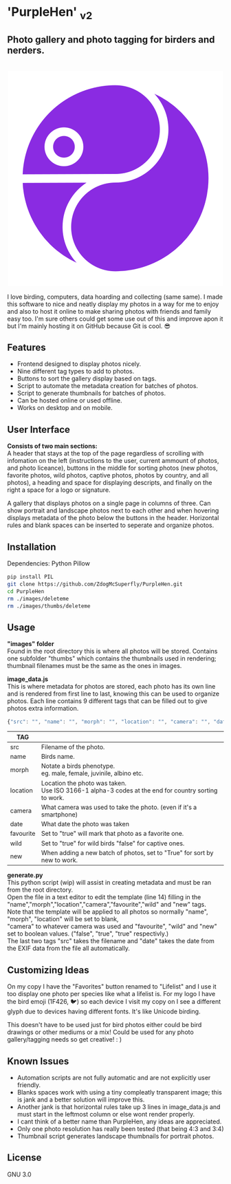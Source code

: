 # 'PurpleHen' <sub>v2</sub>
## Photo gallery and photo tagging for birders and nerders.

<p align="center"><br>
<img src="https://github.com/ZdogMcSuperfly/PurpleHen/blob/main/favicon.svg"></p>

I love birding, computers, data hoarding and collecting (same same). I made this software to nice and neatly display my photos in a way for me to enjoy and also to host it online to make sharing photos with friends and family easy too. I'm sure others could get some use out of this and improve apon it but I'm mainly hosting it on GitHub because Git is cool. 😎
## Features
- Frontend designed to display photos nicely.
- Nine different tag types to add to photos.
- Buttons to sort the gallery display based on tags.
- Script to automate the metadata creation for batches of photos.
- Script to generate thumbnails for batches of photos.
- Can be hosted online or used offline.
- Works on desktop and on mobile.

## User Interface
__Consists of two main sections:__<br>
A header that stays at the top of the page regardless of scrolling with infomation on the left (instructions to the user, current ammount of photos, and photo liceance), buttons in the middle for sorting photos (new photos, favorite photos, wild photos, captive photos, photos by country, and all photos), a heading and space for displaying descripts, and finally on the right a space for a logo or signature.

A gallery that displays photos on a single page in columns of three. Can show portrait and landscape photos next to each other and when hovering displays metadata of the photo below the buttons in the header. Horizontal rules and blank spaces can be inserted to seperate and organize photos.

## Installation
Dependencies: Python Pillow
```sh
pip install PIL
git clone https://github.com/ZdogMcSuperfly/PurpleHen.git
cd PurpleHen
rm ./images/deleteme
rm ./images/thumbs/deleteme
```
## Usage
__"images" folder__<br>
Found in the root directory this is where all photos will be stored. Contains one subfolder "thumbs" which contains the thumbnails used in rendering; thumbnail filenames must be the same as the ones in images.

__image_data.js__<br>
This is where metadata for photos are stored, each photo has its own line and is rendered from first line to last, knowing this can be used to organize photos. Each line contains 9 different tags that can be filled out to give photos extra information.
<br>
```js
{"src": "", "name": "", "morph": "", "location": "", "camera": "", "date": "", "favourite": "", "wild": "", "new": ""},
```
| TAG  ||
| ------------- | ------------- |
| src  | Filename of the photo. |
| name  | Birds name. |
| morph  | Notate a birds phenotype.<br> eg. male, female, juvinile, albino etc. |
| location  | Location the photo was taken.<br> Use ISO 3166-1 alpha-3 codes at the end for country sorting to work. |
| camera  | What camera was used to take the photo. (even if it's a smartphone)  |
| date  | What date the photo was taken |
| favourite  | Set to "true" will mark that photo as a favorite one.|
| wild  | Set to "true" for wild birds "false" for captive ones.|
| new  | When adding a new batch of photos, set to "True" for sort by new to work.|

__generate.py__<br>
This python script (wip) will assist in creating metadata and must be ran from the root directory.<br>Open the file in a text editor to edit the template (line 14) filling in the "name","morph","location","camera","favourite","wild" and "new" tags.<br>Note that the template will be applied to all photos so normally "name", "morph", "location" will be set to blank,<br>"camera" to whatever camera was used and "favourite", "wild" and "new" set to boolean values. ("false", "true", "true" respectivly.)<br>The last two tags "src" takes the filename and "date" takes the date from the EXIF data from the file all automatically.

## Customizing Ideas
On my copy I have the "Favorites" button renamed to "Lifelist" and I use it too display one photo per species like what a lifelist is.
For my logo I have the bird emoji (1F426, 🐦) so each device I visit my copy on I see a different glyph due to devices having different fonts. It's like Unicode birding.

This doesn't have to be used just for bird photos either could be bird drawings or other mediums or a mix! Could be used for any photo gallery/tagging needs so get creative! : )

## Known Issues
- Automation scripts are not fully automatic and are not explicitly user friendly.
- Blanks spaces work with using a tiny compleatly transparent image; this is jank and a better solution will improve this.
- Another jank is that horizontal rules take up 3 lines in image_data.js and must start in the leftmost column or else wont render properly.
- I cant think of a better name than PurpleHen, any ideas are appreciated.
- Only one photo resolution has really been tested (that being 4:3 and 3:4)
- Thumbnail script generates landscape thumbnails for portrait photos.

## License
GNU 3.0
